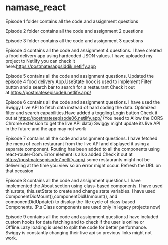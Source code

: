 # namase_react

Episode 1 folder contains all the code and assignment questions

Episode 2 folder contains all the code and assignment 2 questions

Episode 3 folder contains all the code and assignment 3 questions

Episode 4 contains all the code and assignment 4 questions. I have created a food delivery app using  hardcoded JSON values.
I have uploaded my project to Netlify
you can check it here:https://postmatesappsiddik.netlify.app



Episode 5 contains all the code and assignment questions. Updated the episode 4 food delivery App.UseState hook is used to implement
Filter button and a search bar to search for a restaurant
Check it out at:https://postmatesepisode6.netlify.app/


Episode 6  contains all the code and assignment questions. I have used the Swiggy Live API to fetch data instead of hard coding the data.
Optimized filter and search capabilities.Have added a toggling Login button
Check it out at https://postmatesepisode06.netlify.app/ (You need to Allow the CORS Chrome extension to get the live API data)
Swiggy might update its live API in the future and the app may not work


Episode 7 contains all the code and assignment questions. I have fetched the menu of each restaurant from the live API and displayed it using a separate component. Routing has been added to all the components using react-router-Dom. Error element is also added
Check it out at https://postmatesepisode7.netlify.app/
some restaurants might not be delivering at the time you view so an error might occur. Refresh the URL on that occasion


Episode 8 contains all the code and assignment questions. I have implemented the About section using class-based components. I have used this.state, this.setState to create and change state variables. I have used ComponentDidMount(),componentDidUnmount(), and componentDidUpdate() to display the life cycle of class-based Components. (P.s Class components are used only in legacy projects now)



Episode 9 contains all the code and assignment questions.I have included custom hooks for data fetching and to check if the user is online or Offline.Lazy loading is used to split the code for better performance.
Swiggy is constantly changing their live api so previous links might not work.
